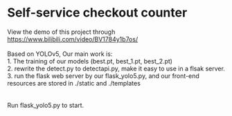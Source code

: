 # Self-service checkout counter
View the demo of this project through https://www.bilibili.com/video/BV1784y1b7os/
<br>
<br> Based on YOLOv5, Our main work is:
<br> 1. The training of our models (best.pt, best_1.pt, best_2.pt)
<br>2. rewrite the detect.py to detectapi.py, make it easy to use in a flsak server.
<br>3. run the flask web server by our flask_yolo5.py, and our front-end resources are stored in ./static and ./templates
<br><br>
<br>Run flask_yolo5.py to start.


